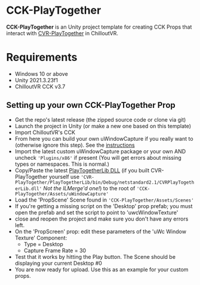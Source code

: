 CCK-PlayTogether
===================

**CCK-PlayTogether** is an Unity project template for creating CCK Props that interact with [CVR-PlayTogether](https://github.com/Searaphim/CVR-PlayTogether) in ChilloutVR.

Requirements
===================

- Windows 10 or above
- Unity 2021.3.23f1
- ChilloutVR CCK v3.7

Setting up your own CCK-PlayTogether Prop
----------

- Get the repo's latest release (the zipped source code or clone via git)
- Launch the project in Unity (or make a new one based on this template)
- Import ChilloutVR's CCK
- From here you can build your own uWindowCapture if you really want to (otherwise ignore this step). See the [instructions](https://github.com/Searaphim/uWindowCapture)
- Import the latest custom uWindowCapture package or your own AND uncheck `'Plugins/x86'` if present (You will get errors about missing types or namespaces. This is normal.)
- Copy/Paste the latest [PlayTogetherLib DLL](https://github.com/Searaphim/CCK-PlayTogether/releases) (if you built CVR-PlayTogether yourself use `'CVR-PlayTogether/PlayTogetherLib/bin/Debug/netstandard2.1/CVRPlayTogetherLib.dll'` *Not the ILMerge'd one!*) to the root of `'CCK-PlayTogether/Assets/uWindowCapture'`
- Load the 'PropScene' Scene found in `'CCK-PlayTogether/Assets/Scenes'`
- If you're getting a missing script on the 'Desktop' prop prefab; you must open the prefab and set the script to point to 'uwcWindowTexture'
- close and reopen the project and make sure you don't have any errors left.
- On the 'PropScreen' prop: edit these parameters of the 'uWc Window Texture' Component:
	- Type = Desktop
	- Capture Frame Rate = 30
- Test that it works by hitting the Play button. The Scene should be displaying your current Desktop #0
- You are now ready for upload. Use this as an example for your custom props.
